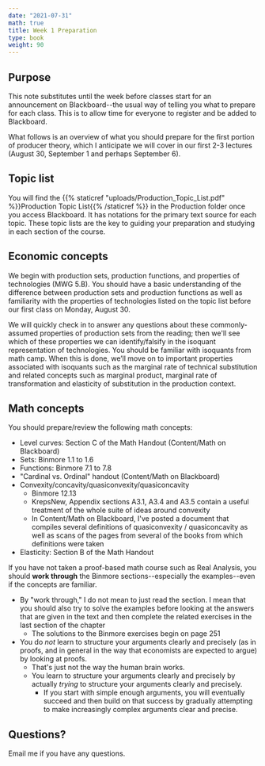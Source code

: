 ```yaml
---
date: "2021-07-31"
math: true
title: Week 1 Preparation
type: book
weight: 90
---
```


## Purpose

This note substitutes until the week before classes start for an announcement on Blackboard--the usual way of telling you what to prepare for each class. This is to allow time for everyone to register and be added to Blackboard.

What follows is an overview of what you should prepare for the first portion of producer theory, which I anticipate we will cover in our first 2-3 lectures (August 30, September 1 and perhaps September 6).

## Topic list

You will find the {{% staticref "uploads/Production_Topic_List.pdf" %}}Production Topic List{{% /staticref %}} in the Production folder once you access Blackboard. It has notations for the primary text source for each topic. These topic lists are the key to guiding your preparation and studying in each section of the course.

## Economic concepts

We begin with production sets, production functions, and properties of technologies (MWG 5.B). You should have a basic understanding of the difference between production sets and production functions as well as familiarity with the properties of technologies listed on the topic list before our first class on Monday, August 30.

We will quickly check in to answer any questions about these commonly-assumed properties of production sets from the reading; then we'll see which of these properties we can identify/falsify in the isoquant representation of technologies. You should be familiar with isoquants from math camp. When this is done, we’ll move on to important properties associated with isoquants such as the marginal rate of technical substitution and related concepts such as marginal product, marginal rate of transformation and elasticity of substitution in the production context.

## Math concepts
You should prepare/review the following math concepts:

- Level curves: Section C of the Math Handout (Content/Math on Blackboard)
- Sets: Binmore 1.1 to 1.6
- Functions: Binmore 7.1 to 7.8
- "Cardinal vs. Ordinal" handout (Content/Math on Blackboard)
- Convexity/concavity/quasiconvexity/quasiconcavity
  - Binmore 12.13
  - KrepsNew, Appendix sections A3.1, A3.4 and A3.5 contain a useful treatment of the whole suite of ideas around convexity
  - In Content/Math on Blackboard, I've posted a document that compiles several definitions of quasiconvexity / quasiconcavity as well as scans of the pages from several of the books from which definitions were taken
- Elasticity: Section B of the Math Handout

If you have not taken a proof-based math course such as Real Analysis, you should **work through** the Binmore sections--especially the examples--even if the concepts are familiar.
- By "work through," I do not mean to just read the section. I mean that you should also try to solve the examples before looking at the answers that are given in the text and then complete the related exercises in the last section of the chapter
  - The solutions to the Binmore exercises begin on page 251
- You do *not* learn to structure your arguments clearly and precisely (as in proofs, and in general in the way that economists are expected to argue) by looking at proofs.
  - That's just not the way the human brain works.
  - You learn to structure your arguments clearly and precisely by actually *trying* to structure your arguments clearly and precisely.
    - If you start with simple enough arguments, you will eventually succeed and then build on that success by gradually attempting to make increasingly complex arguments clear and precise.

## Questions?

Email me if you have any questions.